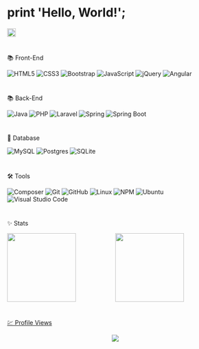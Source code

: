 # print 'Hello, World!';

###### <img src="https://upload.wikimedia.org/wikipedia/commons/thumb/0/05/Flag_of_Brazil.svg/749px-Flag_of_Brazil.svg.png" width="20px">

#
📚 Front-End

![HTML5](https://img.shields.io/badge/HTML5-2b2b2b.svg?style=flat&logo=html5&logoColor=e54c21)
![CSS3](https://img.shields.io/badge/CSS3-2b2b2b.svg?style=flat&logo=css3&logoColor=264de4)
![Bootstrap](https://img.shields.io/badge/Bootstrap-2b2b2b.svg?style=flat&logo=bootstrap&logoColor=8713f4)
![JavaScript](https://img.shields.io/badge/JavaScript-2b2b2b.svg?style=flat&logo=javascript&logoColor=#2b2b2b)
![jQuery](https://img.shields.io/badge/jQuery-2b2b2b.svg?style=flat&logo=jquery&logoColor=1169ae)
![Angular](https://img.shields.io/badge/Angular-2b2b2b.svg?style=flat&logo=angular&logoColor=DD0031)

#
📚 Back-End

![Java](https://img.shields.io/badge/Java-2b2b2b.svg?style=flat&logo=openjdk&logoColor=FFFFFF)
![PHP](https://img.shields.io/badge/PHP-2b2b2b.svg?style=flat&logo=php&logoColor=#464b8a)
![Laravel](https://img.shields.io/badge/Laravel-2b2b2b.svg?style=flat&logo=laravel&logoColor=FF2D20)
![Spring](https://img.shields.io/badge/Spring-2b2b2b.svg?style=flat&logo=spring&logoColor=6DB33F)
![Spring Boot](https://img.shields.io/badge/Spring%20Boot-2b2b2b.svg?style=flat&logo=springboot&logoColor=6DB33F)

#
💾 Database

![MySQL](https://img.shields.io/badge/MySQL-2b2b2b.svg?style=flat&logo=mysql&logoColor=1e4c68)
![Postgres](https://img.shields.io/badge/PostgreSQL-2b2b2b.svg?style=flat&logo=postgresql&logoColor=2f6792)
![SQLite](https://img.shields.io/badge/SQLite-2b2b2b.svg?style=flat&logo=sqlite&logoColor=2f6792)

#
🛠️ Tools

![Composer](https://img.shields.io/badge/Composer-2b2b2b.svg?style=flat&logo=Composer&logoColor=white)
![Git](https://img.shields.io/badge/GIT-2b2b2b.svg?style=flat&logo=git&logoColor=F05032)
![GitHub](https://img.shields.io/badge/GitHub-2b2b2b.svg?style=flat&logo=github&logoColor=white)
![Linux](https://img.shields.io/badge/Linux-2b2b2b?style=flat&logo=linux&logoColor=FCC624)
![NPM](https://img.shields.io/badge/NPM-2b2b2b.svg?style=flat&logo=npm&logoColor=CB3837)
![Ubuntu](https://img.shields.io/badge/Ubuntu-2b2b2b?style=flat&logo=ubuntu&logoColor=E95420)
![Visual Studio Code](https://img.shields.io/badge/Visual%20Studio%20Code-2b2b2b.svg?style=flat&logo=visual-studio-code&logoColor=007ACC)

#
✨ Stats

<div align="center">
  <a href="https://github.com/andrewrdev">
  <img height="160em" style="float:left;" src="https://github-readme-stats.vercel.app/api?username=andrewrdev&show_icons=true&theme=react&include_all_commits=true&count_private=true"/>
  <img height="160em" src="https://github-readme-stats.vercel.app/api/top-langs/?username=andrewrdev&hide=hack,shell&layout=compact&langs_count=10&theme=react"/>
</div>
  
# 
💹 Profile Views
    
<div align="center">  
     <img alingn="center" src="https://profile-counter.glitch.me/andrewrdev/count.svg" />
</div>
